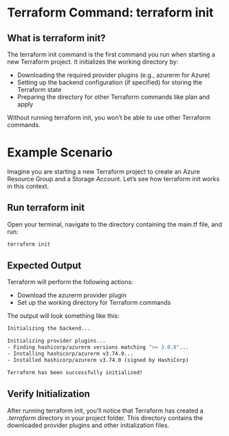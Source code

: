 # Terraform Command: terraform init

## What is terraform init?
The terraform init command is the first command you run when starting a new Terraform project. It initializes the working directory by:  

- Downloading the required provider plugins (e.g., azurerm for Azure)  
- Setting up the backend configuration (if specified) for storing the Terraform state  
- Preparing the directory for other Terraform commands like plan and apply  

Without running terraform init, you won’t be able to use other Terraform commands.  

# Example Scenario
Imagine you are starting a new Terraform project to create an Azure Resource Group and a Storage Account. Let’s see how terraform init works in this context.  

## Run terraform init
Open your terminal, navigate to the directory containing the main.tf file, and run:

```bash
terraform init
```

## Expected Output
Terraform will perform the following actions:  
- Download the azurerm provider plugin  
- Set up the working directory for Terraform commands  

The output will look something like this:  

```bash
Initializing the backend...

Initializing provider plugins...
- Finding hashicorp/azurerm versions matching ">= 3.0.0"...
- Installing hashicorp/azurerm v3.74.0...
- Installed hashicorp/azurerm v3.74.0 (signed by HashiCorp)

Terraform has been successfully initialized!
```

## Verify Initialization
After running terraform init, you’ll notice that Terraform has created a *.terraform* directory in your project folder. This directory contains the downloaded provider plugins and other initialization files.

